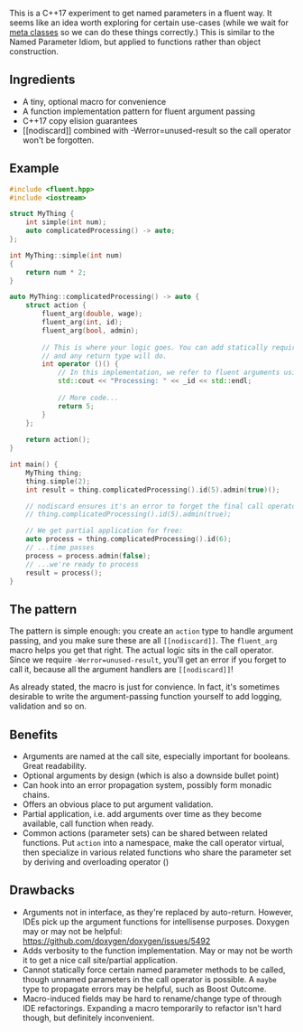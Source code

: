This is a C++17 experiment to get named parameters in a fluent way. It seems like an idea worth exploring for certain use-cases (while we wait for [meta classes](http://www.open-std.org/jtc1/sc22/wg21/docs/papers/2019/p0707r4.pdf) so we can do these things correctly.) This is similar to the Named Parameter Idiom, but applied to functions rather than object construction.

## Ingredients

 * A tiny, optional macro for convenience
 * A function implementation pattern for fluent argument passing
 * C++17 copy elision guarantees
 * [[nodiscard]] combined with -Werror=unused-result so the call operator won't be forgotten.
 
## Example

```C++
#include <fluent.hpp>
#include <iostream>

struct MyThing {
    int simple(int num);
    auto complicatedProcessing() -> auto;
};

int MyThing::simple(int num) 
{ 
    return num * 2; 
}

auto MyThing::complicatedProcessing() -> auto {
    struct action {
        fluent_arg(double, wage);
        fluent_arg(int, id);
        fluent_arg(bool, admin);
    
        // This is where your logic goes. You can add statically required (unnamed) arguments if you wish,
        // and any return type will do.
        int operator ()() {
            // In this implementation, we refer to fluent arguments using an underscore
            std::cout << "Processing: " << _id << std::endl;
    
            // More code...
            return 5;
        }
    };
  
    return action();
}

int main() {
    MyThing thing;
    thing.simple(2);
    int result = thing.complicatedProcessing().id(5).admin(true)();

    // nodiscard ensures it's an error to forget the final call operator (assuming -Werror=unused-result):
    // thing.complicatedProcessing().id(5).admin(true);

    // We get partial application for free:
    auto process = thing.complicatedProcessing().id(6);
    // ...time passes
    process = process.admin(false);
    // ...we're ready to process
    result = process();
}

```
## The pattern

The pattern is simple enough: you create an `action` type to handle argument passing, and you make sure these are all `[[nodiscard]]`. The `fluent_arg` macro helps you get that right. The actual logic sits in the call operator. Since we require `-Werror=unused-result`, you'll get an error if you forget to call it, because all the argument handlers are `[[nodiscard]]`!

As already stated, the macro is just for convience. In fact, it's sometimes desirable to write the argument-passing function yourself to add logging, validation and so on.

## Benefits

* Arguments are named at the call site, especially important for booleans. Great readability.
* Optional arguments by design (which is also a downside bullet point)
* Can hook into an error propagation system, possibly form monadic chains.
* Offers an obvious place to put argument validation.
* Partial application, i.e. add arguments over time as they become available, call function when ready.
* Common actions (parameter sets) can be shared between related functions. Put `action` into a namespace, make the call operator virtual, then specialize in various related functions who share the parameter set by deriving and overloading operator ()

## Drawbacks

* Arguments not in interface, as they're replaced by auto-return. However, IDEs pick up the argument functions for intellisense purposes. Doxygen may or may not be helpful: https://github.com/doxygen/doxygen/issues/5492
* Adds verbosity to the function implementation. May or may not be worth it to get a nice call site/partial application.
* Cannot statically force certain named parameter methods to be called, though unnamed parameters in the call operator is possible. A `maybe` type to propagate errors may be helpful, such as Boost Outcome.
* Macro-induced fields may be hard to rename/change type of through IDE refactorings. Expanding a macro temporarily to refactor isn't hard though, but definitely inconvenient.
